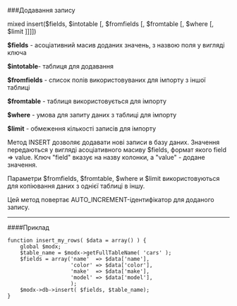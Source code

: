 ###Додавання запису

mixed insert($fields, $intotable [, $fromfields [, $fromtable [, $where [, $limit ]]]])

**$fields** - асоціативний масив доданих значень, з назвою поля у вигляді ключа

**$intotable**- таблиця для додавання

**$fromfields** - список полів використовуваних для імпорту з іншої таблиці

**$fromtable** - таблиця використовується для імпорту

**$where** - умова для запиту даних з таблиці для імпорту

**$limit** - обмеження кількості записів для імпорту

Метод INSERT дозволяє додавати нові записи в базу даних. Значення передаються у вигляді асоціативного масиву $fields, формат якого field => value. Ключ "field" вказує на назву колонки, а "value" - додане значення.

Параметри $fromfields, $fromtable, $where и $limit використовуються для копіювання даних з однієї таблиці в іншу.

Цей метод повертає AUTO_INCREMENT-ідентифікатор для доданого запису.

***

####Приклад

	function insert_my_rows( $data = array() ) {  
		global $modx;  
		$table_name = $modx->getFullTableName( 'cars' );  
		$fields = array('name'	=> $data['name'],  
						'color'	=> $data['color'],  
						'make'	=> $data['make'],  
						'model'	=> $data['model'], 
						);   
		$modx->db->insert( $fields, $table_name);  
	}